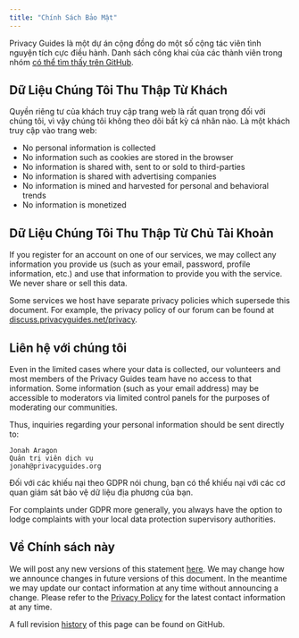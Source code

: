 ```yaml
---
title: "Chính Sách Bảo Mật"
---
```


Privacy Guides là một dự án cộng đồng do một số cộng tác viên tình nguyện tích cực điều hành. Danh sách công khai của các thành viên trong nhóm [có thể tìm thấy trên GitHub](https://github.com/orgs/privacyguides/people).

## Dữ Liệu Chúng Tôi Thu Thập Từ Khách

Quyền riêng tư của khách truy cập trang web là rất quan trọng đối với chúng tôi, vì vậy chúng tôi không theo dõi bất kỳ cá nhân nào. Là một khách truy cập vào trang web:

- No personal information is collected
- No information such as cookies are stored in the browser
- No information is shared with, sent to or sold to third-parties
- No information is shared with advertising companies
- No information is mined and harvested for personal and behavioral trends
- No information is monetized

## Dữ Liệu Chúng Tôi Thu Thập Từ Chủ Tài Khoản

If you register for an account on one of our services, we may collect any information you provide us (such as your email, password, profile information, etc.) and use that information to provide you with the service. We never share or sell this data.

Some services we host have separate privacy policies which supersede this document. For example, the privacy policy of our forum can be found at [discuss.privacyguides.net/privacy](https://discuss.privacyguides.net/privacy).

## Liên hệ với chúng tôi

Even in the limited cases where your data is collected, our volunteers and most members of the Privacy Guides team have no access to that information. Some information (such as your email address) may be accessible to moderators via limited control panels for the purposes of moderating our communities.

Thus, inquiries regarding your personal information should be sent directly to:

```text
Jonah Aragon
Quản trị viên dịch vụ
jonah@privacyguides.org
```

Đối với các khiếu nại theo GDPR nói chung, bạn có thể khiếu nại với các cơ quan giám sát bảo vệ dữ liệu địa phương của bạn.

For complaints under GDPR more generally, you always have the option to lodge complaints with your local data protection supervisory authorities.

## Về Chính sách này

We will post any new versions of this statement [here](privacy-policy.md). We may change how we announce changes in future versions of this document. In the meantime we may update our contact information at any time without announcing a change. Please refer to the [Privacy Policy](privacy-policy.md) for the latest contact information at any time.

A full revision [history](https://github.com/privacyguides/privacyguides.org/commits/main/docs/about/privacy-policy.md) of this page can be found on GitHub.
